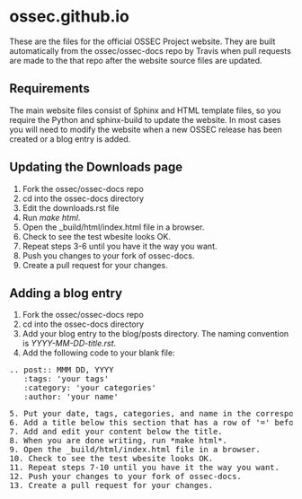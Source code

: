 # ossec.github.io

These are the files for the official OSSEC Project website. They are built automatically 
from the ossec/ossec-docs repo by Travis when pull requests are made to the that repo 
after the website source files are updated.

## Requirements

The main website files consist of Sphinx and HTML template files, so you require 
the Python and sphinx-build to update the website. In most cases you will need to 
modify the website when a new OSSEC release has been created or a blog entry is 
added.

## Updating the Downloads page

1. Fork the ossec/ossec-docs repo
2. cd into the ossec-docs directory
3. Edit the downloads.rst file
4. Run *make html*.
5. Open the _build/html/index.html file in a browser.
6. Check to see the test wbesite looks OK.
7. Repeat steps 3-6 until you have it the way you want.
8. Push you changes to your fork of ossec-docs.
9. Create a pull request for your changes.

## Adding a blog entry

1. Fork the ossec/ossec-docs repo
2. cd into the ossec-docs directory
3. Add your blog entry to the blog/posts directory. The naming convention is *YYYY-MM-DD-title.rst*.
4. Add the following code to your blank file: 
<pre>
.. post:: MMM DD, YYYY
   :tags: 'your tags'
   :category: 'your categories'
   :author: 'your name'
<pre>
5. Put your date, tags, categories, and name in the corresponding fields.
6. Add a title below this section that has a row of '=' before and after the title that are the same charter length as the title.
7. Add and edit your content below the title.
8. When you are done writing, run *make html*.
9. Open the _build/html/index.html file in a browser.
10. Check to see the test wbesite looks OK.
11. Repeat steps 7-10 until you have it the way you want.
12. Push your changes to your fork of ossec-docs.
13. Create a pull request for your changes.

 




